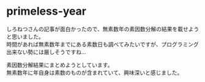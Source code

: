 # primeless-year

しろねつさんの記事が面白かったので、無素数年の素因数分解の結果を載せようと思いました。  
時間があれば無素数年までにある素数日も調べてみたいですが、プログラミング出来ない勢には厳しそうですね...

素因数分解結果にまとめようとしています。  
無素数年に年自身は素数のものが含まれていて、興味深いと感じました。

